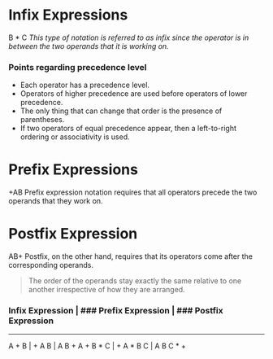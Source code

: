 # Infix Expressions
B * C 
*This type of notation is referred to as infix since the operator is in between the two operands that it is working on.*

### Points regarding **precedence** level
- Each operator has a precedence level. 
- Operators of higher precedence are used before operators of lower precedence. 
- The only thing that can change that order is the presence of parentheses. 
- If two operators of equal precedence appear, then a left-to-right ordering or associativity is used.

# Prefix Expressions
+AB
Prefix expression notation requires that all operators precede the two operands that they work on. 

# Postfix Expression
AB+
Postfix, on the other hand, requires that its operators come after the corresponding operands. 

> The order of the operands stay exactly the same relative to one another irrespective of how they are arranged.

### Infix Expression | ### Prefix Expression | ### Postfix Expression
---------------------------------------------------------------------
A + B | + A B | A B +
A + B * C | + A * B C | A B C * +



